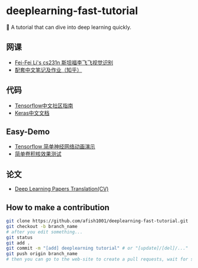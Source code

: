 # deeplearning-fast-tutorial
🚀 A tutorial that can dive into deep learning quickly.

## 网课
- [Fei-Fei Li's cs231n 斯坦福李飞飞视觉识别](https://study.163.com/course/courseMain.htm?courseId=1004697005)
- [配套中文笔记及作业（知乎）](https://zhuanlan.zhihu.com/p/21930884)


## 代码
- [Tensorflow中文社区指南](http://www.tensorfly.cn/tfdoc/tutorials/overview.html)
- [Keras中文文档](https://keras-cn.readthedocs.io/en/latest/)


## Easy-Demo
- [Tensorflow 简单神经网络动画演示](https://playground.tensorflow.org/)
- [简单卷积核效果测试](https://graphics.stanford.edu/courses/cs178/applets/convolution.html )


## 论文
- [Deep Learning Papers Translation(CV)](https://github.com/SnailTyan/deep-learning-papers-translation)


## How to make a contribution
```bash
git clone https://github.com/afish1001/deeplearning-fast-tutorial.git
git checkout -b branch_name
# after you edit something...
git status
git add .
git commit -m "[add] deeplearning tutorial" # or "[update]/[del]/..."
git push origin branch_name
# then you can go to the web-site to create a pull requests, wait for someone to review your code.
```
